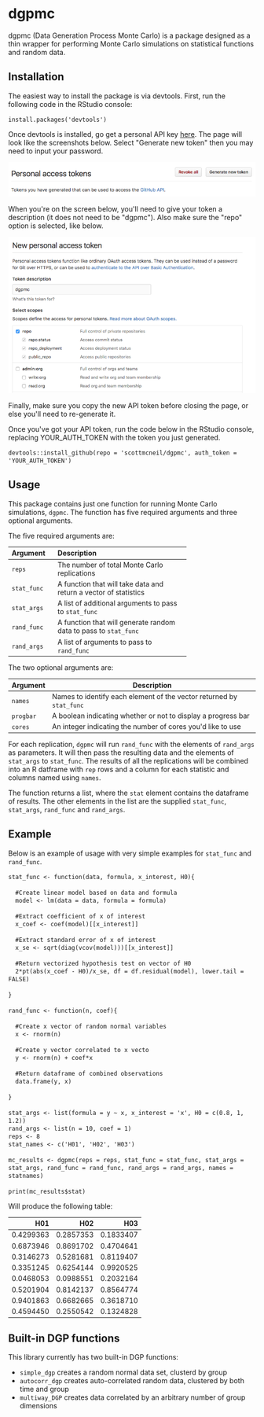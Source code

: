 
<!-- README.md is generated from README.Rmd. Please edit that file -->
dgpmc
=====

dgpmc (Data Generation Process Monte Carlo) is a package designed as a thin wrapper for performing Monte Carlo simulations on statistical functions and random data.

Installation
------------

The easiest way to install the package is via devtools. First, run the following code in the RStudio console:

    install.packages('devtools')

Once devtools is installed, go get a personal API key [here](https://github.com/settings/tokens). The page will look like the screenshots below. Select "Generate new token" then you may need to input your password.

<kbd>![](screenshots/API%20Key%201.png)</kbd>

When you're on the screen below, you'll need to give your token a description (it does not need to be "dgpmc"). Also make sure the "repo" option is selected, like below.

<kbd>![](screenshots/API%20Key%202.png)</kbd>

Finally, make sure you copy the new API token before closing the page, or else you'll need to re-generate it.

Once you've got your API token, run the code below in the RStudio console, replacing YOUR\_AUTH\_TOKEN with the token you just generated.

    devtools::install_github(repo = 'scottmcneil/dgpmc', auth_token = 'YOUR_AUTH_TOKEN')

Usage
-----

This package contains just one function for running Monte Carlo simulations, `dgpmc`. The function has five required arguments and three optional arguments.

The five required arguments are:

<table style="width:72%;">
<colgroup>
<col width="12%" />
<col width="59%" />
</colgroup>
<thead>
<tr class="header">
<th align="left">Argument</th>
<th align="left">Description</th>
</tr>
</thead>
<tbody>
<tr class="odd">
<td align="left"><code>reps</code></td>
<td align="left">The number of total Monte Carlo replications</td>
</tr>
<tr class="even">
<td align="left"><code>stat_func</code></td>
<td align="left">A function that will take data and return a vector of statistics</td>
</tr>
<tr class="odd">
<td align="left"><code>stat_args</code></td>
<td align="left">A list of additional arguments to pass to <code>stat_func</code></td>
</tr>
<tr class="even">
<td align="left"><code>rand_func</code></td>
<td align="left">A function that will generate random data to pass to <code>stat_func</code></td>
</tr>
<tr class="odd">
<td align="left"><code>rand_args</code></td>
<td align="left">A list of arguments to pass to <code>rand_func</code></td>
</tr>
</tbody>
</table>

The two optional arguments are:

| Argument  | Description                                                          |
|-----------|----------------------------------------------------------------------|
| `names`   | Names to identify each element of the vector returned by `stat_func` |
| `progbar` | A boolean indicating whether or not to display a progress bar        |
| `cores`   | An integer indicating the number of cores you'd like to use          |

For each replication, `dgpmc` will run `rand_func` with the elements of `rand_args` as parameters. It will then pass the resulting data and the elements of `stat_args` to `stat_func`. The results of all the replications will be combined into an R datframe with `rep` rows and a column for each statistic and columns named using `names`.

The function returns a list, where the `stat` element contains the dataframe of results. The other elements in the list are the supplied `stat_func`, `stat_args`, `rand_func` and `rand_args`.

Example
-------

Below is an example of usage with very simple examples for `stat_func` and `rand_func`.


    stat_func <- function(data, formula, x_interest, H0){

      #Create linear model based on data and formula
      model <- lm(data = data, formula = formula)

      #Extract coefficient of x of interest
      x_coef <- coef(model)[[x_interest]]

      #Extract standard error of x of interest
      x_se <- sqrt(diag(vcov(model)))[[x_interest]]

      #Return vectorized hypothesis test on vector of H0
      2*pt(abs(x_coef - H0)/x_se, df = df.residual(model), lower.tail = FALSE)

    }

    rand_func <- function(n, coef){

      #Create x vector of random normal variables
      x <- rnorm(n)
      
      #Create y vector correlated to x vecto
      y <- rnorm(n) + coef*x
      
      #Return dataframe of combined observations
      data.frame(y, x)

    }

    stat_args <- list(formula = y ~ x, x_interest = 'x', H0 = c(0.8, 1, 1.2))
    rand_args <- list(n = 10, coef = 1)
    reps <- 8
    stat_names <- c('H01', 'H02', 'H03')

    mc_results <- dgpmc(reps = reps, stat_func = stat_func, stat_args = stat_args, rand_func = rand_func, rand_args = rand_args, names = statnames)

    print(mc_results$stat)

Will produce the following table:

|        H01|        H02|        H03|
|----------:|----------:|----------:|
|  0.4299363|  0.2857353|  0.1833407|
|  0.6873946|  0.8691702|  0.4704641|
|  0.3146273|  0.5281681|  0.8119407|
|  0.3351245|  0.6254144|  0.9920525|
|  0.0468053|  0.0988551|  0.2032164|
|  0.5201904|  0.8142137|  0.8564774|
|  0.9401863|  0.6682665|  0.3618710|
|  0.4594450|  0.2550542|  0.1324828|

Built-in DGP functions
----------------------

This library currently has two built-in DGP functions:

-   `simple_dgp` creates a random normal data set, clusterd by group
-   `autocorr_dgp` creates auto-correlated random data, clustered by both time and group
-   `multiway_DGP` creates data correlated by an arbitrary number of group dimensions
